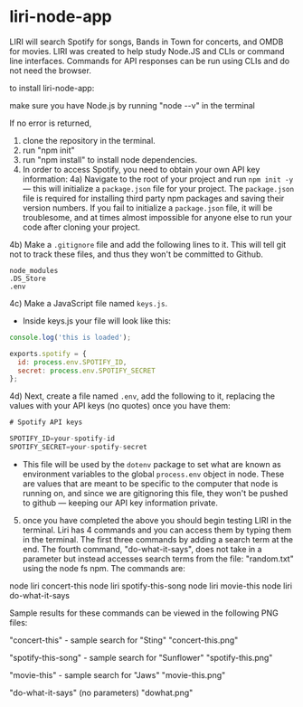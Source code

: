 # liri-node-app

LIRI will search Spotify for songs, Bands in Town for concerts, and OMDB for movies.
LIRI was created to help study Node.JS and CLIs or command line interfaces. 
Commands for API responses can be run using CLIs and do not need the browser.

to install liri-node-app:

make sure you have Node.js by running "node --v" in the terminal

If no error is returned, 
1) clone the repository in the terminal.
2) run "npm init"
3) run "npm install" to install node dependencies.
4) In order to access Spotify, you need to obtain your own API key information: 
4a) Navigate to the root of your project and run `npm init -y` &mdash; this will initialize a `package.json` file for your project. The `package.json` file is required for installing third party npm packages and saving their version numbers. If you fail to initialize a `package.json` file, it will be troublesome, and at times almost impossible for anyone else to run your code after cloning your project.

4b) Make a `.gitignore` file and add the following lines to it. This will tell git not to track these files, and thus they won't be committed to Github.

```
node_modules
.DS_Store
.env
```

4c) Make a JavaScript file named `keys.js`.

* Inside keys.js your file will look like this:

```js
console.log('this is loaded');

exports.spotify = {
  id: process.env.SPOTIFY_ID,
  secret: process.env.SPOTIFY_SECRET
};
```

4d) Next, create a file named `.env`, add the following to it, replacing the values with your API keys (no quotes) once you have them:

```js
# Spotify API keys

SPOTIFY_ID=your-spotify-id
SPOTIFY_SECRET=your-spotify-secret

```

* This file will be used by the `dotenv` package to set what are known as environment variables to the global `process.env` object in node. These are values that are meant to be specific to the computer that node is running on, and since we are gitignoring this file, they won't be pushed to github &mdash; keeping our API key information private.

5) once you have completed the above you should begin testing LIRI in the terminal.
Liri has 4 commands and you can access them by typing them in the terminal. The first three commands by adding a search term at the end. The fourth command, "do-what-it-says", does not take in a parameter but instead accesses search terms from the file: "random.txt" using the node fs npm. The commands are:

node liri concert-this <artist>
node liri spotify-this-song <song>
node liri movie-this <movie name>
node liri do-what-it-says 

Sample results for these commands can be viewed in the following PNG files:

"concert-this" - sample search for "Sting"
"concert-this.png"

"spotify-this-song" - sample search for "Sunflower"
"spotify-this.png"

"movie-this" - sample search for "Jaws"
"movie-this.png"

"do-what-it-says" (no parameters)
"dowhat.png"
